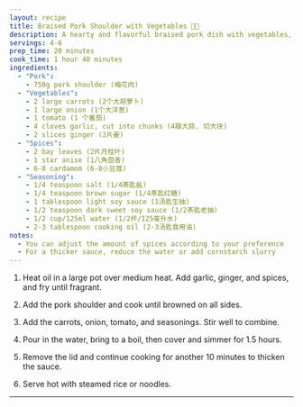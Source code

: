 ```yaml
---
layout: recipe
title: Braised Pork Shoulder with Vegetables 🐷🥘
description: A hearty and flavorful braised pork dish with vegetables, perfect for a comforting meal
servings: 4-6
prep_time: 20 minutes
cook_time: 1 hour 40 minutes
ingredients:
  - "Pork":
    - 750g pork shoulder (梅花肉)
  - "Vegetables":
    - 2 large carrots (2个大胡萝卜)
    - 1 large onion (1个大洋葱)
    - 1 tomato (1 个番茄)
    - 4 cloves garlic, cut into chunks (4瓣大蒜, 切大块)
    - 2 slices ginger (2片姜)
  - "Spices":
    - 2 bay leaves (2片月桂叶)
    - 1 star anise (1八角茴香)
    - 6-8 cardamom (6-8小豆蔻)
  - "Seasoning":
    - 1/4 teaspoon salt (1/4茶匙盐)
    - 1/4 teaspoon brown sugar (1/4茶匙红糖)
    - 1 tablespoon light soy sauce (1汤匙生抽)
    - 1/2 teaspoon dark sweet soy sauce (1/2茶匙老抽)
    - 1/2 cup/125ml water (1/2杯/125毫升水)
    - 2-3 tablespoon cooking oil (2-3汤匙食用油)
notes:
  - You can adjust the amount of spices according to your preference
  - For a thicker sauce, reduce the water or add cornstarch slurry
---
```


1. Heat oil in a large pot over medium heat. Add garlic, ginger, and spices, and fry until fragrant.

2. Add the pork shoulder and cook until browned on all sides.

3. Add the carrots, onion, tomato, and seasonings. Stir well to combine.

4. Pour in the water, bring to a boil, then cover and simmer for 1.5 hours.

5. Remove the lid and continue cooking for another 10 minutes to thicken the sauce.

6. Serve hot with steamed rice or noodles.
---
